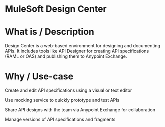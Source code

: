 # MuleSoft Design Center
# What is / Description
Design Center is a web-based environment for designing and documenting APIs. It includes tools like API Designer for creating API specifications (RAML or OAS) and publishing them to Anypoint Exchange.

# Why / Use-case
Create and edit API specifications using a visual or text editor

Use mocking service to quickly prototype and test APIs

Share API designs with the team via Anypoint Exchange for collaboration

Manage versions of API specifications and fragments
